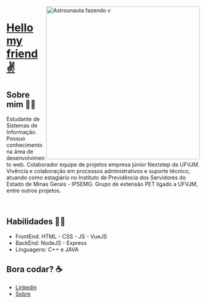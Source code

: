 

<!--
**itals53fs/itals53fs** is a ✨ _special_ ✨ repository because its `README.md` (this file) appears on your GitHub profile.

Here are some ideas to get you started:

- 🔭 I’m currently working on ...
- 🌱 I’m currently learning ...
- 👯 I’m looking to collaborate on ...
- 🤔 I’m looking for help with ...
- 💬 Ask me about ...
- 📫 How to reach me: ...
- 😄 Pronouns: ...
- ⚡ Fun fact: ...
-->

<img src="https://i.imgur.com/i55ktTL.png" min-width="400px" max-width="400px" width="400px" align="right" alt="Astrounauta fazendo v">

# <a href="https://www.instagram.com/ulisses.brandao">Hello my friend ✌️</a>
 ## Sobre mim 🙋‍♂️
Estudante de Sistemas de 	Informação. Possuo conhecimento na área de desenvolvimento web. Colaborador equipe de projetos empresa júnior Nextstep da UFVJM. Vivência e colaboração em processos administrativos e suporte técnico, atuando como estagiário no Instituto de Previdência dos Servidores do Estado de Minas Gerais - IPSEMG. Grupo de extensão PET ligado a UFVJM, entre outros projetos.

<br>

## Habilidades 👨‍💻
- FrontEnd: HTML - CSS - JS - VueJS
- BackEnd: NodeJS - Express
- Linguagens:  C++ e JAVA



##  Bora codar?  ☕
- <a href="https://www.linkedin.com/in/tales-felix-7b3b1a1a5">Linkedin</a>
- <a href="http://italsblog.epizy.com/">Sobre</a>
</div>

<!-- modelo inspirado na giovannamoeller -->
